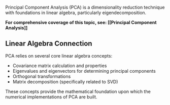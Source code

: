 ---
---


Principal Component Analysis (PCA) is a dimensionality reduction technique with foundations in linear algebra, particularly eigendecomposition.

**For comprehensive coverage of this topic, see: [[Principal Component Analysis]]**

## Linear Algebra Connection

PCA relies on several core linear algebra concepts:

- Covariance matrix calculation and properties
- Eigenvalues and eigenvectors for determining principal components
- Orthogonal transformations
- Matrix decomposition (specifically related to SVD)

These concepts provide the mathematical foundation upon which the numerical implementations of PCA are built.
